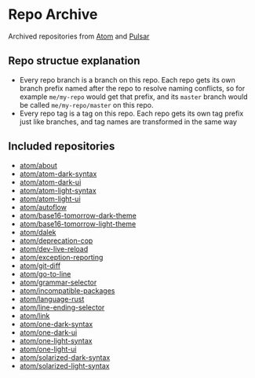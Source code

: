# Repo Archive

Archived repositories from [Atom](https://github.com/atom) and [Pulsar](https://github.com/pulsar-edit)

## Repo structue explanation

- Every repo branch is a branch on this repo. Each repo gets its own branch prefix named after the repo to resolve naming conflicts, so for example `me/my-repo` would get that prefix, and its `master` branch would be called `me/my-repo/master` on this repo.
- Every repo tag is a tag on this repo. Each repo gets its own tag prefix just like branches, and tag names are transformed in the same way

## Included repositories

- [atom/about](https://github.com/atom/about.git)
- [atom/atom-dark-syntax](https://github.com/atom/atom-dark-syntax.git)
- [atom/atom-dark-ui](https://github.com/atom/atom-dark-ui.git)
- [atom/atom-light-syntax](https://github.com/atom/atom-light-syntax.git)
- [atom/atom-light-ui](https://github.com/atom/atom-light-ui.git)
- [atom/autoflow](https://github.com/atom/autoflow.git)
- [atom/base16-tomorrow-dark-theme](https://github.com/atom/base16-tomorrow-dark-theme.git)
- [atom/base16-tomorrow-light-theme](https://github.com/atom/base16-tomorrow-light-theme.git)
- [atom/dalek](https://github.com/atom/dalek.git)
- [atom/deprecation-cop](https://github.com/atom/deprecation-cop.git)
- [atom/dev-live-reload](https://github.com/atom/dev-live-reload.git)
- [atom/exception-reporting](https://github.com/atom/exception-reporting.git)
- [atom/git-diff](https://github.com/atom/git-diff.git)
- [atom/go-to-line](https://github.com/atom/go-to-line.git)
- [atom/grammar-selector](https://github.com/atom/grammar-selector.git)
- [atom/incompatible-packages](https://github.com/atom/incompatible-packages.git)
- [atom/language-rust](https://github.com/atom/language-rust.git)
- [atom/line-ending-selector](https://github.com/atom/line-ending-selector.git)
- [atom/link](https://github.com/atom/link.git)
- [atom/one-dark-syntax](https://github.com/atom/one-dark-syntax.git)
- [atom/one-dark-ui](https://github.com/atom/one-dark-ui.git)
- [atom/one-light-syntax](https://github.com/atom/one-light-syntax.git)
- [atom/one-light-ui](https://github.com/atom/one-light-ui.git)
- [atom/solarized-dark-syntax](https://github.com/atom/solarized-dark-syntax.git)
- [atom/solarized-light-syntax](https://github.com/atom/solarized-light-syntax.git)
